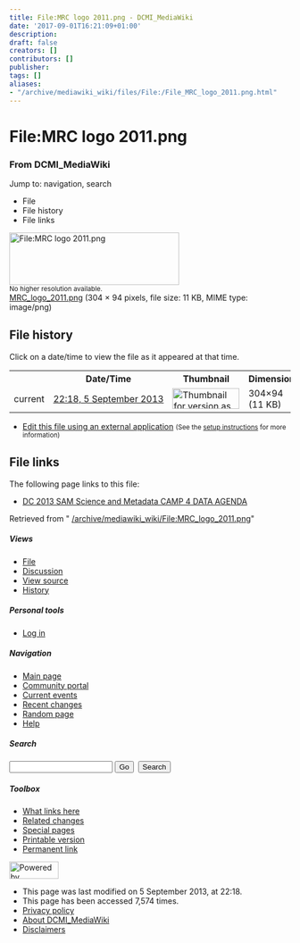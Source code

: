 ```yaml
---
title: File:MRC logo 2011.png - DCMI_MediaWiki
date: '2017-09-01T16:21:09+01:00'
description: 
draft: false
creators: []
contributors: []
publisher: 
tags: []
aliases:
- "/archive/mediawiki_wiki/files/File:/File_MRC_logo_2011.png.html"
---
```


<a id="top"></a>
# File:MRC logo 2011.png

### From DCMI\_MediaWiki

Jump to: navigation, search
<!-- start content -->
- File
- File history
- File links

 [<img alt="File:MRC logo 2011.png" src="/images/4/4e/MRC_logo_2011.png" width="304" height="94">](/archive/mediawiki_wiki/files/MRC_logo_2011.png)  
<small>No higher resolution available.</small>  
 [MRC\_logo\_2011.png](/images/4/4e/MRC_logo_2011.png)‎ (304 × 94 pixels, file size: 11 KB, MIME type: image/png)
<!-- 
NewPP limit report
Preprocessor node count: 0/1000000
Post-expand include size: 0/2097152 bytes
Template argument size: 0/2097152 bytes
Expensive parser function count: 0/100
-->
## File history

Click on a date/time to view the file as it appeared at that time.

<table class="wikitable filehistory">
  <tr>
    <td></td>
    <th>Date/Time</th>
    <th>Thumbnail</th>
    <th>Dimensions</th>
    <th>User</th>
    <th>Comment</th>
  </tr>
  <tr>
    <td>current</td>
    <td class="filehistory-selected" style="white-space: nowrap;"><a href="/archive/mediawiki_wiki/files/MRC_logo_2011.png">22:18, 5 September 2013</a></td>
    <td><a href="/images/4/4e/MRC_logo_2011.png"><img alt="Thumbnail for version as of 22:18, 5 September 2013" src="/images/4/4e/MRC_logo_2011.png" width="120" height="37"></a></td>
    <td>304×94 <span style="white-space: nowrap;">(11 KB)</span>
    </td>
    <td>
      <a href="/index.php?title=User:JaneGreenberg&amp;action=edit&amp;redlink=1" class="new mw-userlink" title="User:JaneGreenberg (page does not exist)">JaneGreenberg</a> <span style="white-space: nowrap;"> <span class="mw-usertoollinks">(<a href="/index.php?title=User_talk:JaneGreenberg&amp;action=edit&amp;redlink=1" class="new" title="User talk:JaneGreenberg (page does not exist)">Talk</a> | <a href="/index.php/Special:Contributions/JaneGreenberg" title="Special:Contributions/JaneGreenberg">contribs</a>)</span></span>
    </td>
    <td></td>
  </tr>
</table>

  

- [Edit this file using an external application](/index.php?title=File:MRC_logo_2011.png&action=edit&externaledit=true&mode=file "File:MRC logo 2011.png") <small>(See the <a href="http://www.mediawiki.org/wiki/Manual:External_editors" class="external text" rel="nofollow">setup instructions</a> for more information)</small>

## File links

The following page links to this file:

- [DC 2013 SAM Science and Metadata CAMP 4 DATA AGENDA](/index.php/DC_2013_SAM_Science_and_Metadata_CAMP_4_DATA_AGENDA "DC 2013 SAM Science and Metadata CAMP 4 DATA AGENDA")

Retrieved from " [/archive/mediawiki_wiki/File:MRC\_logo\_2011.png](/archive/mediawiki_wiki/files/File:/File:MRC_logo_2011.png.html)"

<!-- end content -->

##### Views

- [File](/archive/mediawiki_wiki/files/File:/File:MRC_logo_2011.png.html "View the file page [c]")
- [Discussion](/index.php?title=File_talk:MRC_logo_2011.png&action=edit&redlink=1 "Discussion about the content page [t]")
- [View source](/index.php?title=File:MRC_logo_2011.png&action=edit "This page is protected.
You can view its source [e]")
- [History](/index.php?title=File:MRC_logo_2011.png&action=history "Past revisions of this page [h]")

##### Personal tools

- [Log in](/index.php?title=Special:UserLogin&returnto=File:MRC_logo_2011.png "You are encouraged to log in; however, it is not mandatory [o]")

<script type="text/javascript"> if (window.isMSIE55) fixalpha(); </script>

##### Navigation

- [Main page](/index.php/Main_Page "Visit the main page [z]")
- [Community portal](/index.php/DCMI_MediaWiki:Community_portal "About the project, what you can do, where to find things")
- [Current events](/index.php/DCMI_MediaWiki:Current_events "Find background information on current events")
- [Recent changes](/index.php/Special:RecentChanges "The list of recent changes in the wiki [r]")
- [Random page](/index.php/Special:Random "Load a random page [x]")
- [Help](/index.php/Help:Contents "The place to find out")

##### <label for="searchInput">Search</label>

<form action="/index.php" id="searchform">
				<input type="hidden" name="title" value="Special:Search">
				<input id="searchInput" title="Search DCMI_MediaWiki" accesskey="f" type="search" name="search">
				<input type="submit" name="go" class="searchButton" id="searchGoButton" value="Go" title="Go to a page with this exact name if exists"> 
				<input type="submit" name="fulltext" class="searchButton" id="mw-searchButton" value="Search" title="Search the pages for this text">
			</form>

##### Toolbox

- [What links here](/index.php/Special:WhatLinksHere/File:MRC_logo_2011.png "List of all wiki pages that link here [j]")
- [Related changes](/index.php/Special:RecentChangesLinked/File:MRC_logo_2011.png "Recent changes in pages linked from this page [k]")
- [Special pages](/index.php/Special:SpecialPages "List of all special pages [q]")
- [Printable version](/index.php?title=File:MRC_logo_2011.png&printable=yes "Printable version of this page [p]")
- [Permanent link](/index.php?title=File:MRC_logo_2011.png&oldid=5201 "Permanent link to this revision of the page")

<!-- end of the left (by default at least) column -->

 [<img src="/skins/common/images/poweredby_mediawiki_88x31.png" height="31" width="88" alt="Powered by MediaWiki">](http://www.mediawiki.org/)

- This page was last modified on 5 September 2013, at 22:18.
- This page has been accessed 7,574 times.
- [Privacy policy](/index.php/DCMI_MediaWiki:Privacy_policy "DCMI MediaWiki:Privacy policy")
- [About DCMI\_MediaWiki](/index.php/DCMI_MediaWiki:About "DCMI MediaWiki:About")
- [Disclaimers](/index.php/DCMI_MediaWiki:General_disclaimer "DCMI MediaWiki:General disclaimer")

<script>if (window.runOnloadHook) runOnloadHook();</script><!-- Served in 0.463 secs. -->
